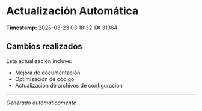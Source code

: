 # Actualización Automática

**Timestamp:** 2025-03-23 03:18:32
**ID:** 31364

## Cambios realizados

Esta actualización incluye:
- Mejora de documentación
- Optimización de código
- Actualización de archivos de configuración

---
*Generado automáticamente*
